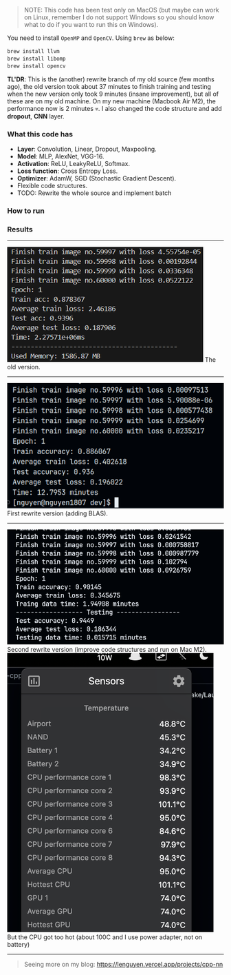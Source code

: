 > NOTE: This code has been test only on MacOS (but maybe can work on Linux, remember I do not support Windows so you should know what to do if you want to run this on Windows).

You need to install `OpenMP` and `OpenCV`. Using `brew` as below:
```cpp
brew install llvm
brew install libomp
brew install opencv
```

**TL'DR**: This is the (another) rewrite branch of my old source (few months ago), the old version took about 37 minutes to finish training and testing when the new version only took 9 minutes (insane improvement), but all of these are on my old machine. On my new machine (Macbook Air M2), the performance now is 2 minutes 💀. I also changed the code structure and add **dropout**, **CNN** layer.

### What this code has

- **Layer**: Convolution, Linear, Dropout, Maxpooling.
- **Model**: MLP, AlexNet, VGG-16.
- **Activation**: ReLU, LeakyReLU, Softmax.
- **Loss function**: Cross Entropy Loss.
- **Optimizer**: AdamW, SGD (Stochastic Gradient Descent).
- Flexible code structures.
- TODO: Rewrite the whole source and implement batch

### How to run

### Results

---

<img src="results/ryzen5_5500u_windows.png">
The old version.

---

<img src="results/ryzen5_5500u_linux.png">
First rewrite version (adding BLAS).

---

<img src="results/apple_m2.png">
Second rewrite version (improve code structures and run on Mac M2).

<img src="results/m2_temp.png">
But the CPU got too hot (about 100C and I use power adapter, not on battery)

---

> Seeing more on my blog: https://lenguyen.vercel.app/projects/cpp-nn